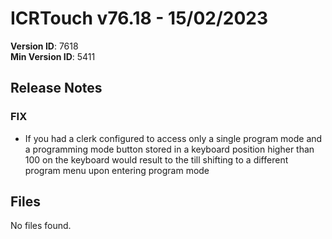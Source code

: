 # ICRTouch v76.18 - 15/02/2023

__Version ID__: 7618
<br>__Min Version ID__: 5411

## Release Notes
### FIX
- If you had a clerk configured to access only a single program mode and a programming mode button stored in a keyboard position higher than 100 on the keyboard would result to the till shifting to a different program menu upon entering program mode

## Files
No files found.


